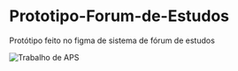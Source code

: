 # Prototipo-Forum-de-Estudos
Protótipo feito no figma de sistema de fórum de estudos

![Trabalho de APS](https://github.com/Mari2213/Prototipo-Forum-de-Estudos/assets/85141695/6e8d3e17-a02b-489d-99e5-728ad4c7da75)
